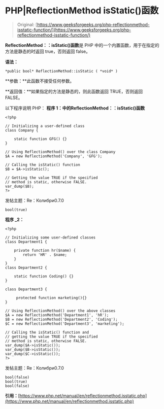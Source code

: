 # PHP|ReflectionMethod isStatic()函数

> Original: [https://www.geeksforgeeks.org/php-reflectionmethod-isstatic-function/](https://www.geeksforgeeks.org/php-reflectionmethod-isstatic-function/)

**ReflectionMethod：：isStatic()函数**是 PHP 中的一个内置函数，用于在指定的方法是静态的时返回 true，否则返回 false。

**语法：**

```
*public bool* ReflectionMethod::isStatic ( *void* )
```

**参数：**此函数不接受任何参数。

**返回值：**如果指定的方法是静态的，则此函数返回 TRUE，否则返回 FALSE。

以下程序说明 PHP：
**程序 1：**中的**ReflectionMethod：：isStatic()函数**

```
<?php

// Initializing a user-defined class
class Company {

    static function GFG() {}
}

// Using ReflectionMethod() over the class Company
$A = new ReflectionMethod('Company', 'GFG');

// Calling the isStatic() function
$B = $A->isStatic();

// Getting the value TRUE if the specified
// method is static, otherwise FALSE.
var_dump($B);
?>
```

发帖主题：Re：Колибри0.7.0

```
bool(true)

```

**程序 _2：**

```
<?php

// Initializing some user-defined classes
class Department1 {

    private function hr($name) {
        return 'HR' . $name;
    }
}
class Department2 {

    static function Coding() {}
}

class Department3 {

     protected function marketing(){}
}

// Using ReflectionMethod() over the above classes
$A = new ReflectionMethod('Department1', 'hR');
$B = new ReflectionMethod('Department2', 'Coding');
$C = new ReflectionMethod('Department3', 'marketing');

// Calling the isStatic() function and 
// getting the value TRUE if the specified
// method is static, otherwise FALSE.
var_dump($A->isStatic());
var_dump($B->isStatic());
var_dump($C->isStatic());
?>
```

发帖主题：Re：Колибри0.7.0

```
bool(false)
bool(true)
bool(false)

```

**引用：**[https://www.php.net/manual/en/reflectionmethod.isstatic.php](https://www.php.net/manual/en/reflectionmethod.isstatic.php)